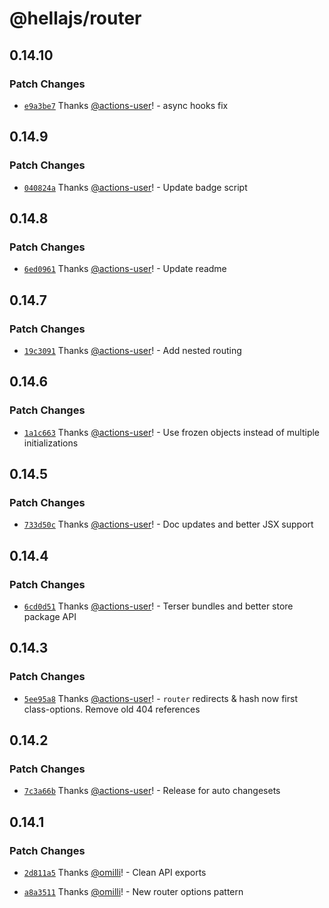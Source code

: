 # @hellajs/router

## 0.14.10

### Patch Changes

- [`e9a3be7`](https://github.com/omilli/hellajs/commit/e9a3be769059dd8050c0d309801e674ae8ec4252) Thanks [@actions-user](https://github.com/actions-user)! - async hooks fix

## 0.14.9

### Patch Changes

- [`040824a`](https://github.com/omilli/hellajs/commit/040824a2920648485a70193db80e3df5dd89b96f) Thanks [@actions-user](https://github.com/actions-user)! - Update badge script

## 0.14.8

### Patch Changes

- [`6ed0961`](https://github.com/omilli/hellajs/commit/6ed0961124abe05b839f679e0ca82598b2cbf87c) Thanks [@actions-user](https://github.com/actions-user)! - Update readme

## 0.14.7

### Patch Changes

- [`19c3091`](https://github.com/omilli/hellajs/commit/19c3091ce5d1a6565a922a2867ba46154bd437b8) Thanks [@actions-user](https://github.com/actions-user)! - Add nested routing

## 0.14.6

### Patch Changes

- [`1a1c663`](https://github.com/omilli/hellajs/commit/1a1c6631d8581ab0244f4d90cc8e078eb34fb024) Thanks [@actions-user](https://github.com/actions-user)! - Use frozen objects instead of multiple initializations

## 0.14.5

### Patch Changes

- [`733d50c`](https://github.com/omilli/hellajs/commit/733d50c8e475c5b4471a23903c2b9022c80b0e38) Thanks [@actions-user](https://github.com/actions-user)! - Doc updates and better JSX support

## 0.14.4

### Patch Changes

- [`6cd0d51`](https://github.com/omilli/hellajs/commit/6cd0d517f27c97b762e7a83145ad4fb15d66778d) Thanks [@actions-user](https://github.com/actions-user)! - Terser bundles and better store package API

## 0.14.3

### Patch Changes

- [`5ee95a8`](https://github.com/omilli/hellajs/commit/5ee95a809348b1726bf43e8dd9de3c460796e679) Thanks [@actions-user](https://github.com/actions-user)! - `router` redirects & hash now first class-options. Remove old 404 references

## 0.14.2

### Patch Changes

- [`7c3a66b`](https://github.com/omilli/hellajs/commit/7c3a66bd4b3c7ea2c577030be122018253580824) Thanks [@actions-user](https://github.com/actions-user)! - Release for auto changesets

## 0.14.1

### Patch Changes

- [`2d811a5`](https://github.com/omilli/hellajs/commit/2d811a59a99acb5fb90e1885e28c331ef308aab4) Thanks [@omilli](https://github.com/omilli)! - Clean API exports

- [`a8a3511`](https://github.com/omilli/hellajs/commit/a8a3511717a025b15ff2232a4f3e587d3eb69e68) Thanks [@omilli](https://github.com/omilli)! - New router options pattern
